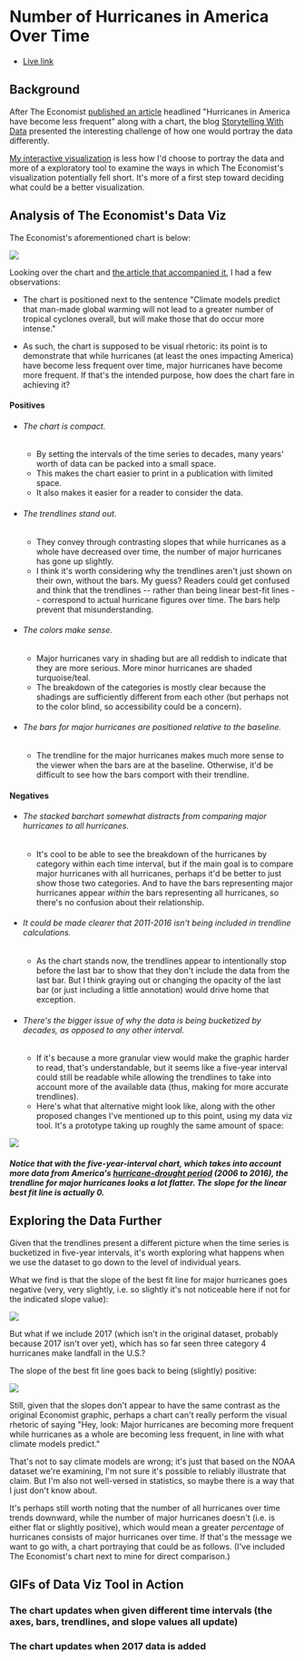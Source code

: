 # Number of Hurricanes in America Over Time
* [Live link][live-link]

## Background

After The Economist [published an article][economist-link] headlined "Hurricanes in America have become less frequent" along with a chart, the blog [Storytelling With Data][storytelling-with-data-link] presented the interesting challenge of how one would portray the data differently.

[My interactive visualization][live-link] is less how I'd choose to portray the data and more of a exploratory tool to examine the ways in which The Economist's visualization potentially fell short. It's more of a first step toward deciding what could be a better visualization.

## Analysis of The Economist's Data Viz

The Economist's aforementioned chart is below:

<img src="./economist-stacked-barchart.png"></img>

Looking over the chart and [the article that accompanied it][economist-link], I had a few observations:
* The chart is positioned next to the sentence "Climate models predict that man-made global warming will not lead to a greater number of tropical cyclones overall, but will make those that do occur more intense."

* As such, the chart is supposed to be visual rhetoric: its point is to demonstrate that while hurricanes (at least the ones impacting America) have become less frequent over time, major hurricanes have become more frequent. If that's the intended purpose, how does the chart fare in achieving it?

#### Positives
* ###### The chart is compact.
  * By setting the intervals of the time series to decades, many years' worth of data can be packed into a small space.
  * This makes the chart easier to print in a publication with limited space.
  * It also makes it easier for a reader to consider the data.
* ###### The trendlines stand out.
  * They convey through contrasting slopes that while hurricanes as a whole have decreased over time, the number of major hurricanes has gone up slightly.
  * I think it's worth considering why the trendlines aren't just shown on their own, without the bars. My guess? Readers could get confused and think that the trendlines -- rather than being linear best-fit lines -- correspond to actual hurricane figures over time. The bars help prevent that misunderstanding.
* ###### The colors make sense.
  * Major hurricanes vary in shading but are all reddish to indicate that they are more serious. More minor hurricanes are shaded turquoise/teal.
  * The breakdown of the categories is mostly clear because the shadings are sufficiently different from each other (but perhaps not to the color blind, so accessibility could be a concern).
* ###### The bars for major hurricanes are positioned relative to the baseline.
  * The trendline for the major hurricanes makes much more sense to the viewer when the bars are at the baseline. Otherwise, it'd be difficult to see how the bars comport with their trendline.

#### Negatives
* ###### The stacked barchart somewhat distracts from comparing major hurricanes to all hurricanes.
  * It's cool to be able to see the breakdown of the hurricanes by category within each time interval, but if the main goal is to compare major hurricanes with all hurricanes, perhaps it'd be better to just show those two categories. And to have the bars representing major hurricanes appear _within_ the bars representing all hurricanes, so there's no confusion about their relationship.
* ###### It could be made clearer that 2011-2016 isn't being included in trendline calculations.
  * As the chart stands now, the trendlines appear to intentionally stop before the last bar to show that they don't include the data from the last bar. But I think graying out or changing the opacity of the last bar (or just including a little annotation) would drive home that exception.
* ###### There's the bigger issue of why the data is being bucketized by decades, as opposed to any other interval.
  * If it's because a more granular view would make the graphic harder to read, that's understandable, but it seems like a five-year interval could still be readable while allowing the trendlines to take into account more of the available data (thus, making for more accurate trendlines).
  * Here's what that alternative might look like, along with the other proposed changes I've mentioned up to this point, using my data viz tool. It's a prototype taking up roughly the same amount of space:

<img src="./five-year-interval-chart.png"></img>

##### Notice that with the five-year-interval chart, which takes into account more data from America's [hurricane-drought period][wapo-link] (2006 to 2016), the trendline for major hurricanes looks a lot flatter. The slope for the linear best fit line is actually 0.

## Exploring the Data Further

Given that the trendlines present a different picture when the time series is bucketized in five-year intervals, it's worth exploring what happens when we use the dataset to go down to the level of individual years.

What we find is that the slope of the best fit line for major hurricanes goes negative (very, very slightly, i.e. so slightly it's not noticeable here if not for the indicated slope value):

<img src="./one-year-interval-chart.png"></img>

But what if we include 2017 (which isn't in the original dataset, probably because 2017 isn't over yet), which has so far seen three category 4 hurricanes make landfall in the U.S.?

The slope of the best fit line goes back to being (slightly) positive:

<img src="./one-year-interval-chart-plus-2017.png"></img>

Still, given that the slopes don't appear to have the same contrast as the original Economist graphic, perhaps a chart can't really perform the visual rhetoric of saying "Hey, look: Major hurricanes are becoming more frequent while hurricanes as a whole are becoming less frequent, in line with what climate models predict."

That's not to say climate models are wrong; it's just that based on the NOAA dataset we're examining, I'm not sure it's possible to reliably illustrate that claim. But I'm also not well-versed in statistics, so maybe there is a way that I just don't know about.

It's perhaps still worth noting that the number of all hurricanes over time trends downward, while the number of major hurricanes doesn't (i.e. is either flat or slightly positive), which would mean a greater _percentage_ of hurricanes consists of major hurricanes over time. If that's the message we want to go with, a chart portraying that could be as follows. (I've included The Economist's chart next to mine for direct comparison.)

<!-- <img src="./five-year-interval-chart.png"></img> -->

[storytelling-with-data-link]: http://www.storytellingwithdata.com/blog/2017/9/13/how-would-you-show-this-data

[economist-link]: https://www.economist.com/blogs/graphicdetail/2017/09/daily-chart-5

[live-link]: https://jclin2013.github.io/HurricaneDataViz/

[wapo-link]: https://www.washingtonpost.com/news/capital-weather-gang/wp/2016/08/04/the-u-s-coast-is-in-an-unprecedented-hurricane-drought-why-this-is-terrifying/?utm_term=.e33cb80cb4ff

## GIFs of Data Viz Tool in Action

### The chart updates when given different time intervals (the axes, bars, trendlines, and slope values all update)

### The chart updates when 2017 data is added
